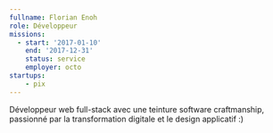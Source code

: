 ```yaml
---
fullname: Florian Enoh
role: Développeur
missions:
  - start: '2017-01-10'
    end: '2017-12-31'
    status: service
    employer: octo
startups:
    - pix
---
```


Développeur web full-stack avec une teinture software craftmanship, passionné par la transformation digitale et le design applicatif :)
